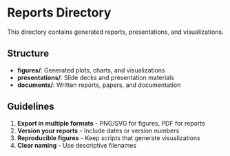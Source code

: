 # Reports Directory

This directory contains generated reports, presentations, and visualizations.

## Structure

- **figures/**: Generated plots, charts, and visualizations
- **presentations/**: Slide decks and presentation materials
- **documents/**: Written reports, papers, and documentation

## Guidelines

1. **Export in multiple formats** - PNG/SVG for figures, PDF for reports
2. **Version your reports** - Include dates or version numbers
3. **Reproducible figures** - Keep scripts that generate visualizations
4. **Clear naming** - Use descriptive filenames